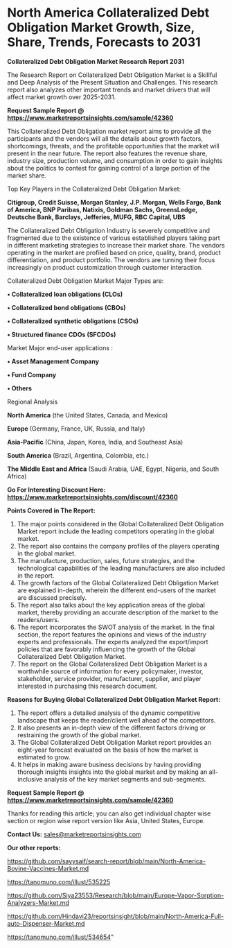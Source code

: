 # North America Collateralized Debt Obligation Market Growth, Size, Share, Trends, Forecasts to 2031

<strong>Collateralized Debt Obligation Market Research Report 2031</strong>

The Research Report on Collateralized Debt Obligation Market is a Skillful and Deep Analysis of the Present Situation and Challenges. This research report also analyzes other important trends and market drivers that will affect market growth over 2025-2031.

<strong>Request Sample Report @ <a href=https://www.marketreportsinsights.com/sample/42360>https://www.marketreportsinsights.com/sample/42360</a></strong>

This Collateralized Debt Obligation market report aims to provide all the participants and the vendors will all the details about growth factors, shortcomings, threats, and the profitable opportunities that the market will present in the near future. The report also features the revenue share, industry size, production volume, and consumption in order to gain insights about the politics to contest for gaining control of a large portion of the market share.

Top Key Players in the Collateralized Debt Obligation Market:

<strong>Citigroup, Credit Suisse, Morgan Stanley, J.P. Morgan, Wells Fargo, Bank of America, BNP Paribas, Natixis, Goldman Sachs, GreensLedge, Deutsche Bank, Barclays, Jefferies, MUFG, RBC Capital, UBS</strong>

The Collateralized Debt Obligation Industry is severely competitive and fragmented due to the existence of various established players taking part in different marketing strategies to increase their market share. The vendors operating in the market are profiled based on price, quality, brand, product differentiation, and product portfolio. The vendors are turning their focus increasingly on product customization through customer interaction.

Collateralized Debt Obligation Market Major Types are:

<strong>•  Collateralized loan obligations (CLOs)

•  Collateralized bond obligations (CBOs)

•  Collateralized synthetic obligations (CSOs)

•  Structured finance CDOs (SFCDOs)</strong>

Market Major end-user applications :

<strong>•  Asset Management Company

•  Fund Company

•  Others</strong>

Regional Analysis

</u><strong><b>North America</b></strong> (the United States, Canada, and Mexico)

<strong><b>Europe </b></strong>(Germany, France, UK, Russia, and Italy)

<strong><b>Asia-Pacific</b></strong> (China, Japan, Korea, India, and Southeast Asia)

<strong><b>South America</b></strong> (Brazil, Argentina, Colombia, etc.)

<strong><b>The Middle East and Africa</b></strong> (Saudi Arabia, UAE, Egypt, Nigeria, and South Africa)

<strong>Go For Interesting Discount Here: <a href=https://www.marketreportsinsights.com/discount/42360>https://www.marketreportsinsights.com/discount/42360</a></strong>

<strong>Points Covered in The Report:</strong>
<ol>
  <li>The major points considered in the Global Collateralized Debt Obligation Market report include the leading competitors operating in the global market.</li>
  <li>The report also contains the company profiles of the players operating in the global market.</li>
  <li>The manufacture, production, sales, future strategies, and the technological capabilities of the leading manufacturers are also included in the report.</li>
  <li>The growth factors of the Global Collateralized Debt Obligation Market are explained in-depth, wherein the different end-users of the market are discussed precisely.</li>
  <li>The report also talks about the key application areas of the global market, thereby providing an accurate description of the market to the readers/users.</li>
  <li>The report incorporates the SWOT analysis of the market. In the final section, the report features the opinions and views of the industry experts and professionals. The experts analyzed the export/import policies that are favorably influencing the growth of the Global Collateralized Debt Obligation Market.</li>
  <li>The report on the Global Collateralized Debt Obligation Market is a worthwhile source of information for every policymaker, investor, stakeholder, service provider, manufacturer, supplier, and player interested in purchasing this research document.</li>
</ol>
<strong>Reasons for Buying Global Collateralized Debt Obligation Market Report:</strong>

<ol>
  <li>The report offers a detailed analysis of the dynamic competitive landscape that keeps the reader/client well ahead of the competitors.</li>
  <li>It also presents an in-depth view of the different factors driving or restraining the growth of the global market.</li>
  <li>The Global Collateralized Debt Obligation Market report provides an eight-year forecast evaluated on the basis of how the market is estimated to grow.</li>
  <li>It helps in making aware business decisions by having providing thorough insights insights into the global market and by making an all-inclusive analysis of the key market segments and sub-segments.</li>
</ol>
<strong>Request Sample Report @ <a href=https://www.marketreportsinsights.com/sample/42360>https://www.marketreportsinsights.com/sample/42360</a></strong>


Thanks for reading this article; you can also get individual chapter wise section or region wise report version like Asia, United States, Europe.

<strong>Contact Us:</strong>
sales@marketreportsinsights.com

<strong>Our other reports:</strong>

<a href=https://github.com/sayysaif/search-report/blob/main/North-America-Bovine-Vaccines-Market.md>https://github.com/sayysaif/search-report/blob/main/North-America-Bovine-Vaccines-Market.md</a>

<a href=https://tanomuno.com/illust/535225>https://tanomuno.com/illust/535225</a>

<a href=https://github.com/Siya23553/Research/blob/main/Europe-Vapor-Sorption-Analyzers-Market.md>https://github.com/Siya23553/Research/blob/main/Europe-Vapor-Sorption-Analyzers-Market.md</a>

<a href=https://github.com/Hindavi23/reportsinsight/blob/main/North-America-Full-auto-Dispenser-Market.md>https://github.com/Hindavi23/reportsinsight/blob/main/North-America-Full-auto-Dispenser-Market.md</a>

<a href=https://tanomuno.com/illust/534654>https://tanomuno.com/illust/534654</a>"
